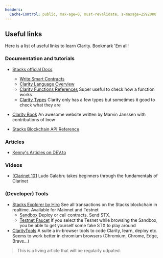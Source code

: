 ```yaml
---
headers:
  Cache-Control: public, max-age=0, must-revalidate, s-maxage=2592000
---
```


## Useful links

Here is a list of useful links to learn Clarity. Bookmark 'Em all!

### Documentation and tutorials

- [Stacks official Docs](https://docs.stacks.co/)
  - [Write Smart Contracts](https://docs.stacks.co/write-smart-contracts/overview)
  - [Clarity Language Overview](https://docs.stacks.co/references/language-overview)
  - [Clarity Functions References](https://docs.stacks.co/references/language-functions) Super useful to check how a function works
  - [Clarity Types](https://docs.stacks.co/references/language-types) Clarity only has a few types but sometimes it good to check what they are
- [Clarity Book](https://book.clarity-lang.org/) An awesome website written by Marvin Janssen with contributions of lnow

- [Stacks Blockchain API Reference](https://hirosystems.github.io/stacks-blockchain-api/)

### Articles

- [Kenny's Articles on DEV.to](https://dev.to/krgrs) 

### Videos

- [[Clarinet 101](https://www.youtube.com/playlist?list=PL5Ujm489LoJaAz9kUJm8lYUWdGJ2AnQTb) Ludo Galabru takes beginners through the fundamentals of Clarinet


### (Developer) Tools

- [Stacks Explorer by Hiro](https://explorer.stacks.co) See all transactions on the Stacks blockchain in realtime. Available for Mainnet and Testnet
  - [Sandbox](https://explorer.stacks.co/sandbox/deploy) Deploy or call contracts. Send STX.
  - [Testnet Faucet](https://explorer.stacks.co/sandbox/faucet?chain=testnet) If you select the Tesnet while browsing the Sandbox, you be able to get yourself some fake STX to play around
- [ClarityTools](https://clarity.tools/) A suite a in-browser tools to code Clarity, learn, deploy etc. Seems to work better in chromium browsers (Chromium, Chrome, Edge, Brave...)


> This is a living article that will be regularly udpated.
